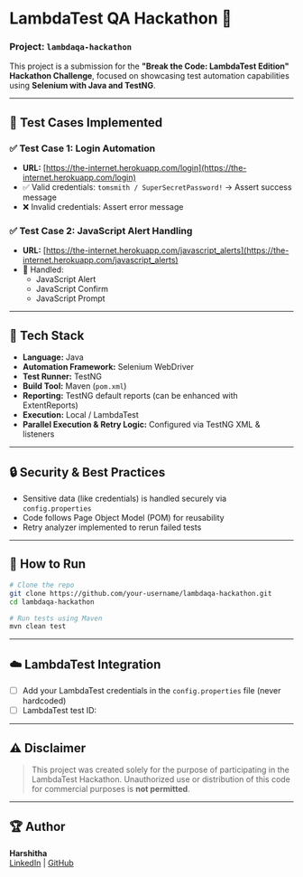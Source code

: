 # LambdaTest QA Hackathon 🚀
### Project: `lambdaqa-hackathon`

This project is a submission for the **"Break the Code: LambdaTest Edition" Hackathon Challenge**, focused on showcasing test automation capabilities using **Selenium with Java and TestNG**.

---

## 📌 Test Cases Implemented

### ✅ Test Case 1: Login Automation
- **URL:** [https://the-internet.herokuapp.com/login](https://the-internet.herokuapp.com/login)
- ✅ Valid credentials: `tomsmith / SuperSecretPassword!` → Assert success message
- ❌ Invalid credentials: Assert error message

### ✅ Test Case 2: JavaScript Alert Handling
- **URL:** [https://the-internet.herokuapp.com/javascript_alerts](https://the-internet.herokuapp.com/javascript_alerts)
- 📌 Handled:
  - JavaScript Alert
  - JavaScript Confirm
  - JavaScript Prompt

---

## 🧰 Tech Stack

- **Language:** Java
- **Automation Framework:** Selenium WebDriver
- **Test Runner:** TestNG
- **Build Tool:** Maven (`pom.xml`)
- **Reporting:** TestNG default reports (can be enhanced with ExtentReports)
- **Execution:** Local / LambdaTest
- **Parallel Execution & Retry Logic:** Configured via TestNG XML & listeners

---

## 🔒 Security & Best Practices

- Sensitive data (like credentials) is handled securely via `config.properties`
- Code follows Page Object Model (POM) for reusability
- Retry analyzer implemented to rerun failed tests

---

## 🧪 How to Run

```bash
# Clone the repo
git clone https://github.com/your-username/lambdaqa-hackathon.git
cd lambdaqa-hackathon

# Run tests using Maven
mvn clean test
```

---

## ☁️ LambdaTest Integration

- [ ] Add your LambdaTest credentials in the `config.properties` file (never hardcoded)
- [ ] LambdaTest test ID: *<to be added upon execution>*

---

## ⚠️ Disclaimer

> This project was created solely for the purpose of participating in the LambdaTest Hackathon. Unauthorized use or distribution of this code for commercial purposes is **not permitted**.

---

## 🏆 Author

**Harshitha**  
[LinkedIn](#) | [GitHub](https://github.com/your-username)
